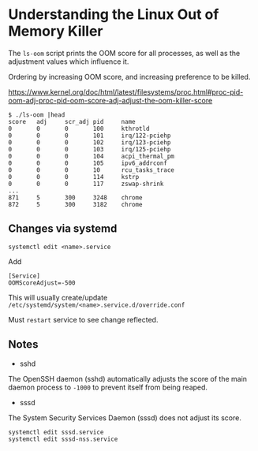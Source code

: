 # Understanding the Linux Out of Memory Killer

The `ls-oom` script prints the OOM score for all processes,
as well as the adjustment values which influence it.

Ordering by increasing OOM score, and increasing preference
to be killed.

https://www.kernel.org/doc/html/latest/filesystems/proc.html#proc-pid-oom-adj-proc-pid-oom-score-adj-adjust-the-oom-killer-score

```
$ ./ls-oom |head
score   adj     scr_adj pid     name
0       0       0       100     kthrotld
0       0       0       101     irq/122-pciehp
0       0       0       102     irq/123-pciehp
0       0       0       103     irq/125-pciehp
0       0       0       104     acpi_thermal_pm
0       0       0       105     ipv6_addrconf
0       0       0       10      rcu_tasks_trace
0       0       0       114     kstrp
0       0       0       117     zswap-shrink
...
871     5       300     3248    chrome
872     5       300     3182    chrome
```

## Changes via systemd

```
systemctl edit <name>.service
```

Add

```
[Service]
OOMScoreAdjust=-500
```

This will usually create/update `/etc/systemd/system/<name>.service.d/override.conf`

Must `restart` service to see change reflected.

## Notes

- sshd

The OpenSSH daemon (sshd) automatically adjusts the score
of the main daemon process to `-1000` to prevent itself
from being reaped.

- sssd

The System Security Services Daemon (sssd) does not adjust its score.

```
systemctl edit sssd.service
systemctl edit sssd-nss.service
```
